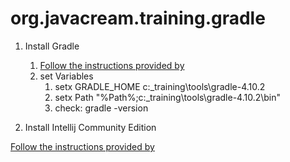 # org.javacream.training.gradle

1. Install Gradle

   1. [Follow the instructions provided by](https://docs.gradle.org/current/userguide/installation.html)
   2. set Variables
      1. setx GRADLE_HOME c:\_training\tools\gradle-4.10.2
      2. setx Path "%Path%;c:\_training\tools\gradle-4.10.2\bin"
      3. check: gradle -version

2. Install Intellij Community Edition

[Follow the instructions provided by](https://www.jetbrains.com/idea/download)
